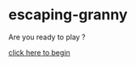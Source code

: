 # escaping-granny


Are you ready to play ?

[click here to begin](https://github.com/alaaa4255/escaping-granny/blob/main/Escaping/random.md)

